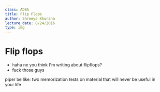 ```yaml
---
class: ADSA
title: Flip Flops
author: Shreeya Khurana
lecture_date: 8/24/2016
type: img
---
```

# Flip flops
* haha no you think I'm writing about flipflops?
* fuck those guys

piper be like: two memorization tests on material that will never be useful in your life